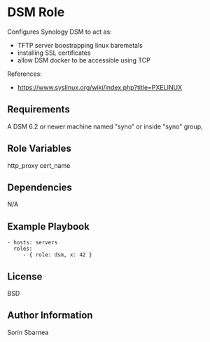 DSM Role
========

Configures Synology DSM to act as:

- TFTP server boostrapping linux baremetals
- installing SSL certificates
- allow DSM docker to be accessible using TCP

References:

- https://www.syslinux.org/wiki/index.php?title=PXELINUX


Requirements
------------

A DSM 6.2 or newer machine named "syno" or inside "syno" group,

Role Variables
--------------

http_proxy
cert_name


Dependencies
------------

N/A

Example Playbook
----------------

    - hosts: servers
      roles:
         - { role: dsm, x: 42 }

License
-------

BSD

Author Information
------------------

Sorin Sbarnea
